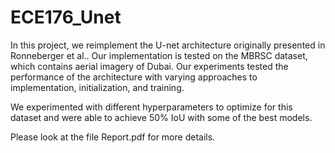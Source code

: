 # ECE176_Unet
In this project, we reimplement the U-net architecture originally presented in Ronneberger et al.. Our implementation is tested on the MBRSC dataset, which contains aerial imagery of Dubai. Our experiments tested the performance of the architecture with varying approaches to implementation, initialization, and training.

We experimented with different hyperparameters to optimize for this dataset and were able to achieve 50% IoU with some of the best models.

Please look at the file Report.pdf for more details.
